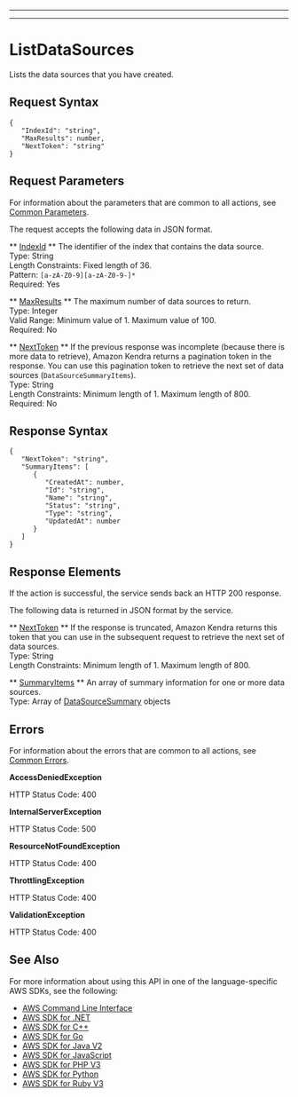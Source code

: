 --------

--------

# ListDataSources<a name="API_ListDataSources"></a>

Lists the data sources that you have created\.

## Request Syntax<a name="API_ListDataSources_RequestSyntax"></a>

```
{
   "IndexId": "string",
   "MaxResults": number,
   "NextToken": "string"
}
```

## Request Parameters<a name="API_ListDataSources_RequestParameters"></a>

For information about the parameters that are common to all actions, see [Common Parameters](CommonParameters.md)\.

The request accepts the following data in JSON format\.

 ** [IndexId](#API_ListDataSources_RequestSyntax) **   <a name="Kendra-ListDataSources-request-IndexId"></a>
The identifier of the index that contains the data source\.  
Type: String  
Length Constraints: Fixed length of 36\.  
Pattern: `[a-zA-Z0-9][a-zA-Z0-9-]*`   
Required: Yes

 ** [MaxResults](#API_ListDataSources_RequestSyntax) **   <a name="Kendra-ListDataSources-request-MaxResults"></a>
The maximum number of data sources to return\.  
Type: Integer  
Valid Range: Minimum value of 1\. Maximum value of 100\.  
Required: No

 ** [NextToken](#API_ListDataSources_RequestSyntax) **   <a name="Kendra-ListDataSources-request-NextToken"></a>
If the previous response was incomplete \(because there is more data to retrieve\), Amazon Kendra returns a pagination token in the response\. You can use this pagination token to retrieve the next set of data sources \(`DataSourceSummaryItems`\)\.   
Type: String  
Length Constraints: Minimum length of 1\. Maximum length of 800\.  
Required: No

## Response Syntax<a name="API_ListDataSources_ResponseSyntax"></a>

```
{
   "NextToken": "string",
   "SummaryItems": [ 
      { 
         "CreatedAt": number,
         "Id": "string",
         "Name": "string",
         "Status": "string",
         "Type": "string",
         "UpdatedAt": number
      }
   ]
}
```

## Response Elements<a name="API_ListDataSources_ResponseElements"></a>

If the action is successful, the service sends back an HTTP 200 response\.

The following data is returned in JSON format by the service\.

 ** [NextToken](#API_ListDataSources_ResponseSyntax) **   <a name="Kendra-ListDataSources-response-NextToken"></a>
If the response is truncated, Amazon Kendra returns this token that you can use in the subsequent request to retrieve the next set of data sources\.   
Type: String  
Length Constraints: Minimum length of 1\. Maximum length of 800\.

 ** [SummaryItems](#API_ListDataSources_ResponseSyntax) **   <a name="Kendra-ListDataSources-response-SummaryItems"></a>
An array of summary information for one or more data sources\.  
Type: Array of [DataSourceSummary](API_DataSourceSummary.md) objects

## Errors<a name="API_ListDataSources_Errors"></a>

For information about the errors that are common to all actions, see [Common Errors](CommonErrors.md)\.

 **AccessDeniedException**   
  
HTTP Status Code: 400

 **InternalServerException**   
  
HTTP Status Code: 500

 **ResourceNotFoundException**   
  
HTTP Status Code: 400

 **ThrottlingException**   
  
HTTP Status Code: 400

 **ValidationException**   
  
HTTP Status Code: 400

## See Also<a name="API_ListDataSources_SeeAlso"></a>

For more information about using this API in one of the language\-specific AWS SDKs, see the following:
+  [ AWS Command Line Interface](https://docs.aws.amazon.com/goto/aws-cli/kendra-2019-02-03/ListDataSources) 
+  [ AWS SDK for \.NET](https://docs.aws.amazon.com/goto/DotNetSDKV3/kendra-2019-02-03/ListDataSources) 
+  [ AWS SDK for C\+\+](https://docs.aws.amazon.com/goto/SdkForCpp/kendra-2019-02-03/ListDataSources) 
+  [ AWS SDK for Go](https://docs.aws.amazon.com/goto/SdkForGoV1/kendra-2019-02-03/ListDataSources) 
+  [ AWS SDK for Java V2](https://docs.aws.amazon.com/goto/SdkForJavaV2/kendra-2019-02-03/ListDataSources) 
+  [ AWS SDK for JavaScript](https://docs.aws.amazon.com/goto/AWSJavaScriptSDK/kendra-2019-02-03/ListDataSources) 
+  [ AWS SDK for PHP V3](https://docs.aws.amazon.com/goto/SdkForPHPV3/kendra-2019-02-03/ListDataSources) 
+  [ AWS SDK for Python](https://docs.aws.amazon.com/goto/boto3/kendra-2019-02-03/ListDataSources) 
+  [ AWS SDK for Ruby V3](https://docs.aws.amazon.com/goto/SdkForRubyV3/kendra-2019-02-03/ListDataSources) 